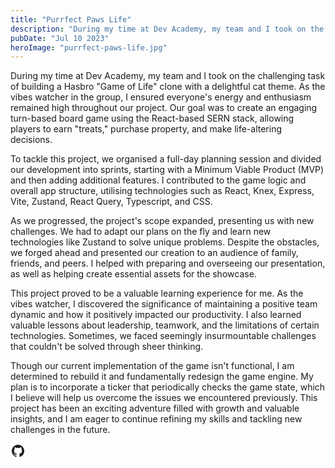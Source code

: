 ```yaml
---
title: "Purrfect Paws Life"
description: "During my time at Dev Academy, my team and I took on the challenging task of building a Hasbro Game of Life clone with a delightful cat theme."
pubDate: "Jul 10 2023"
heroImage: "purrfect-paws-life.jpg"
---
```


During my time at Dev Academy, my team and I took on the challenging task of building a Hasbro "Game of Life" clone with a delightful cat theme. As the vibes watcher in the group, I ensured everyone's energy and enthusiasm remained high throughout our project. Our goal was to create an engaging turn-based board game using the React-based SERN stack, allowing players to earn "treats," purchase property, and make life-altering decisions. 

To tackle this project, we organised a full-day planning session and divided our development into sprints, starting with a Minimum Viable Product (MVP) and then adding additional features. I contributed to the game logic and overall app structure, utilising technologies such as React, Knex, Express, Vite, Zustand, React Query, Typescript, and CSS. 

As we progressed, the project's scope expanded, presenting us with new challenges. We had to adapt our plans on the fly and learn new technologies like Zustand to solve unique problems. Despite the obstacles, we forged ahead and presented our creation to an audience of family, friends, and peers. I helped with preparing and overseeing our presentation, as well as helping create essential assets for the showcase.

This project proved to be a valuable learning experience for me. As the vibes watcher, I discovered the significance of maintaining a positive team dynamic and how it positively impacted our productivity. I also learned valuable lessons about leadership, teamwork, and the limitations of certain technologies. Sometimes, we faced seemingly insurmountable challenges that couldn't be solved through sheer thinking. 

Though our current implementation of the game isn't functional, I am determined to rebuild it and fundamentally redesign the game engine. My plan is to incorporate a ticker that periodically checks the game state, which I believe will help us overcome the issues we encountered previously. This project has been an exciting adventure filled with growth and valuable insights, and I am eager to continue refining my skills and tackling new challenges in the future.

 <a href="https://github.com/sarah-park83" target="_blank" class="mx-3" aria-label="Github" title="Github">
        <svg
            xmlns="http://www.w3.org/2000/svg"
            width="24"
            height="24"
            viewBox="0 0 24 24"
            style="fill: currentColor;transform: ;msFilter:;"
            ><path
                fill-rule="evenodd"
                clip-rule="evenodd"
                d="M12.026 2c-5.509 0-9.974 4.465-9.974 9.974 0 4.406 2.857 8.145 6.821 9.465.499.09.679-.217.679-.481 0-.237-.008-.865-.011-1.696-2.775.602-3.361-1.338-3.361-1.338-.452-1.152-1.107-1.459-1.107-1.459-.905-.619.069-.605.069-.605 1.002.07 1.527 1.028 1.527 1.028.89 1.524 2.336 1.084 2.902.829.091-.645.351-1.085.635-1.334-2.214-.251-4.542-1.107-4.542-4.93 0-1.087.389-1.979 1.024-2.675-.101-.253-.446-1.268.099-2.64 0 0 .837-.269 2.742 1.021a9.582 9.582 0 0 1 2.496-.336 9.554 9.554 0 0 1 2.496.336c1.906-1.291 2.742-1.021 2.742-1.021.545 1.372.203 2.387.099 2.64.64.696 1.024 1.587 1.024 2.675 0 3.833-2.33 4.675-4.552 4.922.355.308.675.916.675 1.846 0 1.334-.012 2.41-.012 2.737 0 .267.178.577.687.479C19.146 20.115 22 16.379 22 11.974 22 6.465 17.535 2 12.026 2z"
            ></path>
        </svg>
    </a>